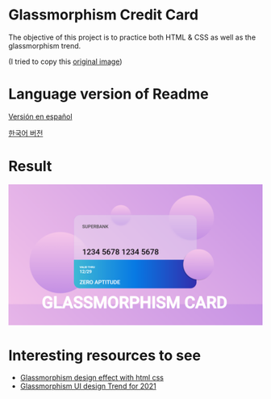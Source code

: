 # Glassmorphism Credit Card  
The objective of this project is to practice both HTML & CSS as well as the glassmorphism trend. 

(I tried to copy this [original image](https://i.ytimg.com/vi/uRVnX0k593E/maxresdefault.jpg))

# Language version of Readme
[Versión en español](https://github.com/AltoSolid/credit-card__glasmorphism/blob/main/readme-es.md)

[한국어 버전](https://github.com/AltoSolid/credit-card__glasmorphism/blob/main/readme-ko.md)

# Result
![image](https://github.com/AltoSolid/credit-card__glasmorphism/blob/main/Img/result.png)


# Interesting resources to see
- [Glassmorphism design effect with html css](https://www.freecodecamp.org/news/glassmorphism-design-effect-with-html-css/)
- [Glassmorphism UI design Trend for 2021](https://anchordigital.com.au/glassmorphism-ui-design-trend-for-2021/)
